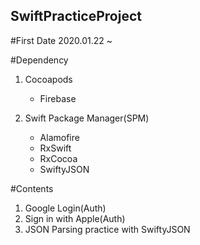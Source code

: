 SwiftPracticeProject
-----------

#First Date
2020.01.22 ~ 

#Dependency
1. Cocoapods
	- Firebase


2. Swift Package Manager(SPM)
	- Alamofire
	- RxSwift
	- RxCocoa
	- SwiftyJSON

#Contents
1. Google Login(Auth)
2. Sign in with Apple(Auth)
3. JSON Parsing practice with SwiftyJSON